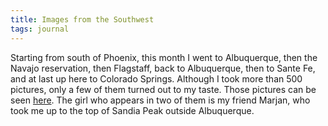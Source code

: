 ```yaml
---
title: Images from the Southwest
tags: journal
---
```


Starting from south of Phoenix, this month I went to Albuquerque, then
the Navajo reservation, then Flagstaff, back to Albuquerque, then to
Sante Fe, and at last up here to Colorado Springs.  Although I took more
than 500 pictures, only a few of them turned out to my taste.  Those
pictures can be seen [here](gallery/New%20Mexico/index.html).  The girl who appears in two of them is my
friend Marjan, who took me up to the top of Sandia Peak outside
Albuquerque.


